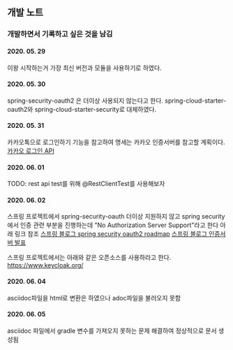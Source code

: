 ## 개발 노트
### 개발하면서 기록하고 싶은 것을 남김

#### 2020. 05. 29
이왕 시작하는거 가장 최신 버전과 모듈을 사용하기로 하였다.

#### 2020. 05. 30
spring-security-oauth2 은 더이상 사용되지 않는다고 한다.
spring-cloud-starter-oauth2와 spring-cloud-starter-security로 대체하였다.

#### 2020. 05. 31
카카오톡으로 로그인하기 기능을 참고하여 명세는 카카오 인증서버를 참고할 계획이다.  
[카카오 로그인 API](https://developers.kakao.com/docs/latest/ko/kakaologin/rest-api)

#### 2020. 06. 01
TODO: rest api test를 위해 @RestClientTest를 사용해보자  

#### 2020. 06. 02
스프링 프로젝트에서 spring-security-oauth 더이상 지원하지 않고
spring security에서 인증 관련 부분을 진행하는데 "No Authorization Server Support"라고 한다
아래 링크 참조
[스프링 블로그 spring security oauth2 roadmap](https://spring.io/blog/2019/11/14/spring-security-oauth-2-0-roadmap-update)
[스프링 블로그 인증서버 발표](https://spring.io/blog/2020/04/15/announcing-the-spring-authorization-server)

스프링 프로젝트에서는 아래와 같은 오픈소스를 사용하라고 한다.
https://www.keycloak.org/

#### 2020. 06. 04
asciidoc파일을 html로 변환은 하였으나 
adoc파일을 불러오지 못함

#### 2020. 06. 05
asciidoc 파일에서 gradle 변수를 가져오지 못하는 문제 해결하여
정상적으로 문서 생성됨


